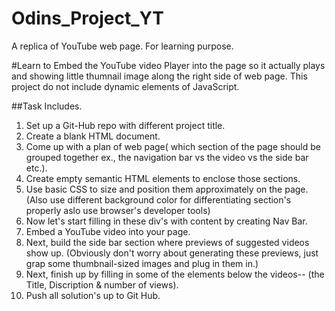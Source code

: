 # Odins_Project_YT
A replica of YouTube web page. For learning purpose.

#Learn to Embed the YouTube video Player into the page so it actually plays and showing little thumnail image along the right side of web page.
This project do not include dynamic elements of JavaScript.

##Task Includes.
1. Set up a Git-Hub repo with different project title.
2. Create a blank HTML document.
3. Come up with a plan of web page( which section of the page should be grouped together ex., the navigation bar vs the video vs the side bar etc.).
4. Create empty semantic HTML elements to enclose those sections.
5. Use basic CSS to size and position them approximately on the page.
(Also use different background color for differentiating section's properly aslo use browser's developer tools)
6. Now let's start filling in these div's with content by creating Nav Bar.
7. Embed a YouTube video into your page.
8. Next, build the side bar section where previews of suggested videos show up.
(Obviously don't worry about generating these previews, just grap some thumbnail-sized images and plug in them in.)
9. Next, finish up by filling in some of the elements below the videos--
(the Title, Discription & number of views).
10. Push all solution's up to Git Hub.